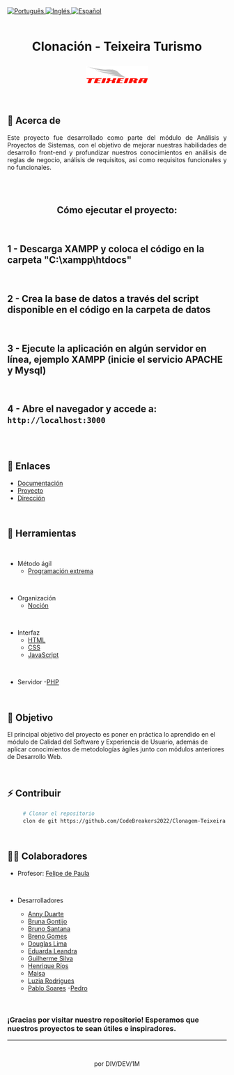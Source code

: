 <div align="centro">
   <a href="README.md">
     <img src="https://img.shields.io/badge/Language-Portugu%C3%AAs-brightgreen" alt="Português">
   </a>
   <a href="README_es.md">
     <img src="https://img.shields.io/badge/Language-English-blue" alt="Inglés">
   </a>
   <a href="README_sp.md">
     <img src="https://img.shields.io/badge/Language-Espa%C3%B1ol-orange" alt="Español">
   </a>
</div>

<br>

<!-- Encabezado de presentación -->
<h1 align="center">
      <!-- Nombre del proyecto -->
      <p>Clonación - Teixeira Turismo</p>
      <!-- Logotipo del proyecto -->
      <img src="assets/images/teixeira_logo.png">
</h1>

<br>

<!-- Acerca del proyecto -->
## 📄 Acerca de

<p style="text-align: justify">
Este proyecto fue desarrollado como parte del módulo de Análisis y Proyectos de Sistemas, con el objetivo de mejorar nuestras habilidades de desarrollo front-end y profundizar nuestros conocimientos en análisis de reglas de negocio, análisis de requisitos, así como requisitos funcionales y no funcionales.
</p>

<br>

<!-- Presentación de la plataforma -->
<!-- <h2 align="centro">
     presentación
</h2> -->

<!-- GIF de presentación -->
<!-- <img src="./assets/GIFdevway.gif"> -->

<!-- <br> -->

<!-- Endereço do sitio -->
<!-- <h2 align="center"><a href="">Em breve no...</a></h2> -->

<br>

<h2 align="center">
      Cómo ejecutar el proyecto:
</h2>

<br>

## 1 - Descarga XAMPP y coloca el código en la carpeta "C:\xampp\htdocs"

<br>

## 2 - Crea la base de datos a través del script disponible en el código en la carpeta de datos

<br>

## 3 - Ejecute la aplicación en algún servidor en línea, ejemplo XAMPP (inicie el servicio APACHE y Mysql)

<br>

## 4 - Abre el navegador y accede a: `http://localhost:3000`

<br>
<br>

<!-- Enlaces -->
## 🔗 Enlaces
- [Documentación](Document/documentation.txt)
- [Proyecto](https://github.com/CodeBreakers2022/Clonagem-Teixeira)
- [Dirección]()

<br>

<!-- Herramientas tecnológicas -->
## 🔨 Herramientas

<br>

- Método ágil
     - [Programación extrema](https://www.agilealliance.org/)

<br>

- Organización
     - [Noción](https://www.notion.so/pt-br)

<br>

- Interfaz
     - [HTML](https://www.w3.org/TR/html/)
     - [CSS](https://www.w3.org/TR/html/)
     - [JavaScript](https://developer.mozilla.org/docs/Web/JavaScript/Guide)

<br>

- Servidor
     -[PHP](https://www.php.net/)

<br>

<!-- Objetivos del proyecto -->
## 🎯 Objetivo

  <p estilo="text-align: justificar">
El principal objetivo del proyecto es poner en práctica lo aprendido en el módulo de Calidad del Software y Experiencia de Usuario, además de aplicar conocimientos de metodologías ágiles junto con módulos anteriores de Desarrollo Web.
  </p>

<br>

## ⚡ Contribuir

```bash
     # Clonar el repositorio
     clon de git https://github.com/CodeBreakers2022/Clonagem-Teixeira
```

<br>

## 👷‍♂️ Colaboradores

- Profesor: [Felipe de Paula](https://github.com/depaulaio)

<br>

- Desarrolladores

     - [Anny Duarte](https://github.com/Muniz-DuarteAnny)
     - [Bruna Gontijo](https://github.com/brunagtmaia)
     - [Bruno Santana]()
     - [Breno Gomes](https://github.com/brngom3s)
     - [Douglas Lima](https://github.com/DOzinhaha)
     - [Eduarda Leandra](https://github.com/DudaLeandra)
     - [Guilherme Silva](https://github.com/guisilvas)
     - [Henrique Ríos](https://github.com/hriquerios)
     - [Maisa](https://github.com/Chuuyaank)
     - [Luzia Rodrigues](https://github.com/Luziarcmuniz)
     - [Pablo Soares](https://github.com/PabloSoares1572)
     -[Pedro]()

<br>

### ¡Gracias por visitar nuestro repositorio! Esperamos que nuestros proyectos te sean útiles e inspiradores.

---

<br>

<p align="center">por DIV/DEV/1M</p>